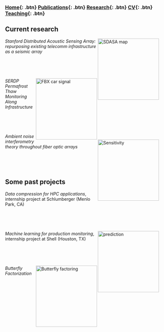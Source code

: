 ### [Home](https://eileenrmartin.github.io){: .btn}     [Publications](/publications){: .btn}     [Research](/research){: .btn}      [CV](/docs/ermartin_CV.pdf){: .btn}       [Teaching](/teaching){: .btn}

## Current research


<p>
	<img src="https://eileenrmartin.github.io/research/img/SDASA-map.png" alt="SDASA map" align="right" width="200">
	<em>Stanford Distributed Acoustic Sensing Array: repurposing existing telecomm infrastructure as a seismic array</em>
</p>

<br/>
<br/>
<br/>

<p>
	<img src="https://eileenrmartin.github.io/research/img/FBX-car-signal.png" alt="FBX car signal" align="right" width="200">
	<em>SERDP Permafrost Thaw Monitoring Along Infrastructure</em>
</p>

<br/>
<br/>
<br/>


<p>
    <img src="https://eileenrmartin.github.io/research/img/DAS-ambient-noise-theory.png" alt="Sensitivity" align="right" width="200">
    <em>Ambient noise interferometry theory throughout fiber optic arrays</em>
</p>

<br/>
<br/>
<br/>

## Some past projects

<p>
	<em>Data compression for HPC applications</em>, internship project at Schlumberger (Menlo Park, CA)
</p>


<br/>
<br/>
<br/>


<p>
	<img src="https://eileenrmartin.github.io/research/img/LASSO-production-prediction.jpg" alt="prediction" align="right" width="200">
	<em>Machine learning for production monitoring</em>, internship project at Shell (Houston, TX)
</p>


<br/>
<br/>
<br/>


<p>
	<img src="https://eileenrmartin.github.io/research/img/butterfly-factors.png" alt="Butterfly factoring" align="right" width="200">
	<em>Butterfly Factorization</em>
</p>

